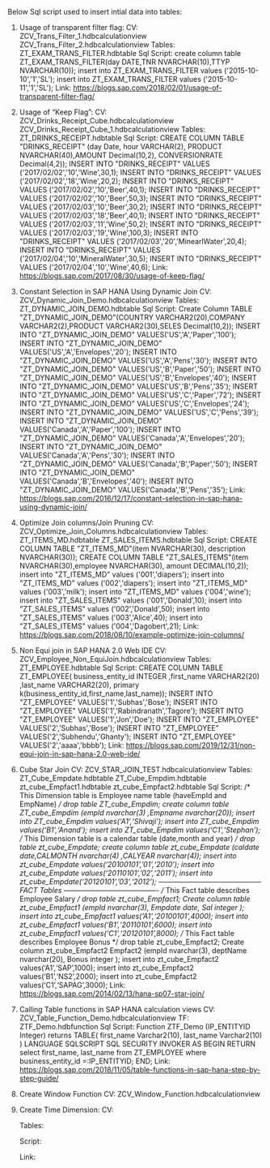 Below Sql script used to  insert intial data into tables:
1. Usage of transparent filter flag:
      CV: ZCV_Trans_Filter_1.hdbcalculationview
          ZCV_Trans_Filter_2.hdbcalculationview
      Tables:
          ZT_EXAM_TRANS_FILTER.hdbtable
      Sql Script:
          create column table ZT_EXAM_TRANS_FILTER(day DATE,TNR NVARCHAR(10),TTYP NVARCHAR(10));
          insert into ZT_EXAM_TRANS_FILTER values ('2015-10-10','1','SL');
          insert into ZT_EXAM_TRANS_FILTER values ('2015-10-11','1','SL');
      Link:
         https://blogs.sap.com/2018/02/01/usage-of-transparent-filter-flag/
2. Usage of “Keep Flag”:
      CV:
          ZCV_Drinks_Receipt_Cube.hdbcalculationview
          ZCV_Drinks_Receipt_Cube_1.hdbcalculationview
      Tables:
          ZT_DRINKS_RECEIPT.hdbtable
      Sql Script:
          CREATE COLUMN TABLE "DRINKS_RECEIPT" (day Date, hour VARCHAR(2), PRODUCT NVARCHAR(40),AMOUNT Decimal(10,2), CONVERSIONRATE Decimal(4,2));
           INSERT INTO "DRINKS_RECEIPT" VALUES ('2017/02/02','10','Wine',30,1);
           INSERT INTO "DRINKS_RECEIPT" VALUES ('2017/02/02','18','Wine',20,2);
           INSERT INTO "DRINKS_RECEIPT" VALUES ('2017/02/02','10','Beer',40,1);
           INSERT INTO "DRINKS_RECEIPT" VALUES ('2017/02/02','10','Beer',50,3);
           INSERT INTO "DRINKS_RECEIPT" VALUES ('2017/02/03','10','Beer',30,2);
           INSERT INTO "DRINKS_RECEIPT" VALUES ('2017/02/03','18','Beer',40,1);
           INSERT INTO "DRINKS_RECEIPT" VALUES ('2017/02/03','11','Wine',50,2);
           INSERT INTO "DRINKS_RECEIPT" VALUES ('2017/02/03','19','Wine',100,3);
           INSERT INTO "DRINKS_RECEIPT" VALUES ('2017/02/03','20','MinearlWater',20,4);
           INSERT INTO "DRINKS_RECEIPT" VALUES ('2017/02/04','10','MineralWater',30,5);
           INSERT INTO "DRINKS_RECEIPT" VALUES ('2017/02/04','10','Wine',40,6); 
      Link:
         https://blogs.sap.com/2017/08/30/usage-of-keep-flag/
3.  Constant Selection in SAP HANA Using Dynamic Join
        CV:
          ZCV_Dynamic_Join_Demo.hdbcalculationview
        Tables:
          ZT_DYNAMIC_JOIN_DEMO.hdbtable
        Sql Script:
          Create Column TABLE "ZT_DYNAMIC_JOIN_DEMO"(COUNTRY VARCHAR2(20),COMPANY VARCHAR2(2),PRODUCT VARCHAR2(30),SELES Decimal(10,2));
          INSERT INTO "ZT_DYNAMIC_JOIN_DEMO" VALUES('US','A','Paper','100');
          INSERT INTO "ZT_DYNAMIC_JOIN_DEMO" VALUES('US','A','Envelopes','20');
          INSERT INTO "ZT_DYNAMIC_JOIN_DEMO" VALUES('US','A','Pens','30');
          INSERT INTO "ZT_DYNAMIC_JOIN_DEMO" VALUES('US','B','Paper','50');
          INSERT INTO "ZT_DYNAMIC_JOIN_DEMO" VALUES('US','B','Envelopes','40');
          INSERT INTO "ZT_DYNAMIC_JOIN_DEMO" VALUES('US','B','Pens','35');
          INSERT INTO "ZT_DYNAMIC_JOIN_DEMO" VALUES('US','C','Paper','72');
          INSERT INTO "ZT_DYNAMIC_JOIN_DEMO" VALUES('US','C','Envelopes','24');
          INSERT INTO "ZT_DYNAMIC_JOIN_DEMO" VALUES('US','C','Pens','39');
          INSERT INTO "ZT_DYNAMIC_JOIN_DEMO" VALUES('Canada','A','Paper','100');
          INSERT INTO "ZT_DYNAMIC_JOIN_DEMO" VALUES('Canada','A','Envelopes','20');
          INSERT INTO "ZT_DYNAMIC_JOIN_DEMO" VALUES('Canada','A','Pens','30');
          INSERT INTO "ZT_DYNAMIC_JOIN_DEMO" VALUES('Canada','B','Paper','50');
          INSERT INTO "ZT_DYNAMIC_JOIN_DEMO" VALUES('Canada','B','Envelopes','40');
          INSERT INTO "ZT_DYNAMIC_JOIN_DEMO" VALUES('Canada','B','Pens','35');
      Link:
         https://blogs.sap.com/2016/12/17/constant-selection-in-sap-hana-using-dynamic-join/
4.  Optimize Join columns/Join Pruning
        CV:
          ZCV_Optimize_Join_Columns.hdbcalculationview
        Tables:
          ZT_ITEMS_MD.hdbtable
          ZT_SALES_ITEMS.hdbtable
        Sql Script:
          CREATE COLUMN TABLE "ZT_ITEMS_MD"(item  NVARCHAR(30), description NVARCHAR(30));
          CREATE COLUMN TABLE "ZT_SALES_ITEMS"(item NVARCHAR(30),employee NVARCHAR(30), amount DECIMAL(10,2));
          insert into "ZT_ITEMS_MD" values ('001','diapers');
          insert into "ZT_ITEMS_MD" values ('002','diapers');
          insert into "ZT_ITEMS_MD" values ('003','milk');
          insert into "ZT_ITEMS_MD" values ('004','wine');
          insert into "ZT_SALES_ITEMS" values ('001','Donald',10);
          insert into "ZT_SALES_ITEMS" values ('002','Donald',50);
          insert into "ZT_SALES_ITEMS" values ('003','Alice',40);
          insert into "ZT_SALES_ITEMS" values ('004','Dagobert',21);
        Link:
           https://blogs.sap.com/2018/08/10/example-optimize-join-columns/
5.  Non Equi join in SAP HANA 2.0 Web IDE
        CV:
          ZCV_Employee_Non_EquiJoin.hdbcalculationview
        Tables:
          ZT_EMPLOYEE.hdbtable
        Sql Script:
           CREATE COLUMN TABLE ZT_EMPLOYEE( business_entity_id INTEGER ,first_name VARCHAR2(20) ,last_name VARCHAR2(20), primary k(business_entity_id,first_name,last_name));
           INSERT INTO "ZT_EMPLOYEE" VALUES('1','Subhas','Bose');
           INSERT INTO "ZT_EMPLOYEE" VALUES('1','Rabindranath','Tagore');
           INSERT INTO "ZT_EMPLOYEE" VALUES('1','Jon','Doe');
           INSERT INTO "ZT_EMPLOYEE" VALUES('2','Subhas','Bose');
           INSERT INTO "ZT_EMPLOYEE" VALUES('2','Subhendu','Ghanty');
           INSERT INTO "ZT_EMPLOYEE" VALUES('2','aaaa','bbbb');
        Link:
           https://blogs.sap.com/2019/12/31/non-equi-join-in-sap-hana-2.0-web-ide/
6.  Cube Star Join
        CV:
           ZCV_STAR_JOIN_TEST.hdbcalculationview
         Tables:
           ZT_Cube_Empdate.hdbtable
           ZT_Cube_Empdim.hdbtable
           zt_cube_Empfact1.hdbtable
           zt_cube_Empfact2.hdbtable
         Sql Script:
           /* This Dimension table is Employee name table (haveEmpId and EmpName) */
           drop table ZT_cube_Empdim;
           create column table ZT_cube_Empdim (empId nvarchar(3) ,Empname nvarchar(20));
           insert into ZT_cube_Empdim values(‘A1’,‘Shivaji’);
           insert into ZT_cube_Empdim values(‘B1’,‘Anand’);
           insert into ZT_cube_Empdim values(‘C1’,‘Stephan’);
           /* This Dimension table is  a calendar table (date,month and year) */
           drop table zt_cube_Empdate;
           create column table zt_cube_Empdate (caldate  date,CALMONTH nvarchar(4) ,CALYEAR nvarchar(4));
           insert into zt_cube_Empdate values(‘20100101’,’01’,‘2010’);
           insert into zt_cube_Empdate values(‘20110101’,’02’,‘2011’);
           insert into zt_cube_Empdate(‘20120101’,’03’,‘2012’);
              ——————————————–FACT Tables —————————————-
            /* This Fact table describes Employee Salary */
            drop table zt_cube_Empfact1;
            Create column table zt_cube_Empfact1 (empId nvarchar(3), Empdate date, Sal integer );
            insert into  zt_cube_Empfact1 values(‘A1’,‘20100101’,4000);
            insert into  zt_cube_Empfact1 values(‘B1’,‘20110101’,6000);
            insert into  zt_cube_Empfact1 values(‘C1’,‘20120101’,8000);
            /* This Fact table describes Employee Bonus */
            drop table zt_cube_Empfact2;
            Create column zt_cube_Empfact2 Empfact2 (empId nvarchar(3), deptName nvarchar(20), Bonus integer );
            insert into zt_cube_Empfact2 values(‘A1’,‘SAP’,1000);
            insert into zt_cube_Empfact2 values(‘B1’,‘NS2’,2000);
            insert into zt_cube_Empfact2 values(‘C1’,‘SAPAG’,3000);
         Link:
             https://blogs.sap.com/2014/02/13/hana-sp07-star-join/
7.  Calling Table functions in SAP HANA calculation views
    CV:
        ZCV_Table_Function_Demo.hdbcalculationview
    TF:
        ZTF_Demo.hdbfunction
    Sql Script:
        Function ZTF_Demo (IP_ENTITYID Integer)
           returns TABLE(
              first_name Varchar2(10),
              last_name  Varchar2(10)
              )
           LANGUAGE SQLSCRIPT
           SQL SECURITY INVOKER AS
           BEGIN
             RETURN
                select
                   first_name, last_name from ZT_EMPLOYEE where business_entity_id =:IP_ENTITYID;
           END;
    Link:
        https://blogs.sap.com/2018/11/05/table-functions-in-sap-hana-step-by-step-guide/
8.  Create Window Function
    CV:
      ZCV_Window_Function.hdbcalculationview
9.  Create Time Dimension:
    CV:

    Tables:

    Script:

    Link:
        
      




       